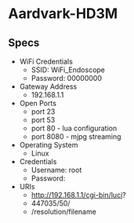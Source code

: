 # Aardvark-HD3M

## Specs
* WiFi Credentials
    - SSID: WiFi_Endoscope
    - Password: 00000000
* Gateway Address 
    - 192.168.1.1
* Open Ports 
    - port 23
    - port 53
    - port 80 - lua configuration
    - port 8080 - mjpg streaming
* Operating System
    - Linux
* Credentials
    - Username: root
    - Password: 
* URIs
    - http://192.168.1.1/cgi-bin/luci?
	- 447035/50/
	- /resolution/filename